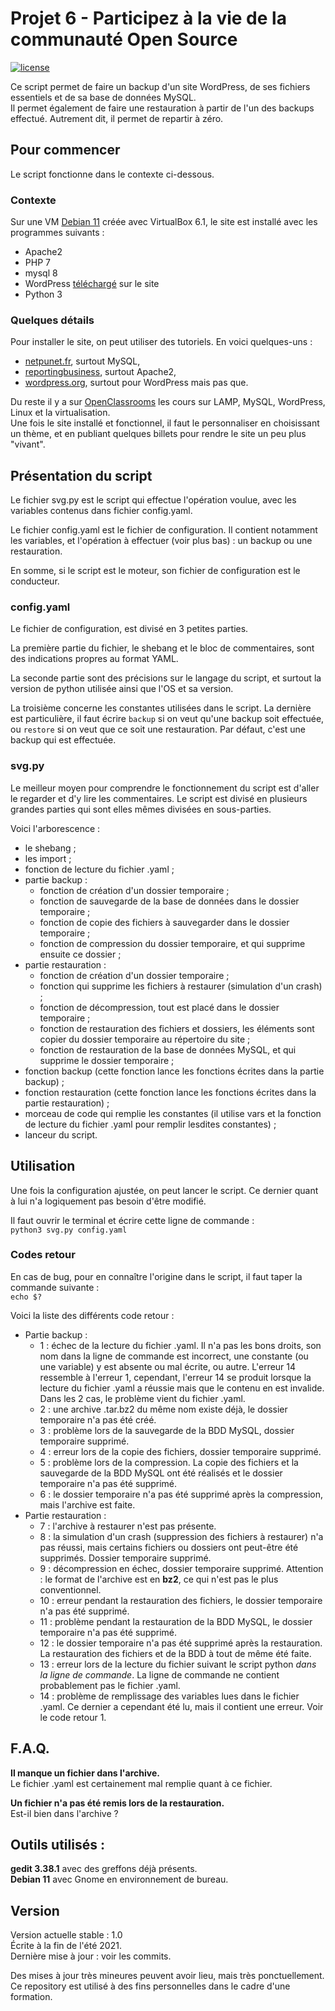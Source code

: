 # Projet 6 - Participez à la vie de la communauté Open Source
[![license](https://img.shields.io/badge/license-CC0-green)](https://fr.wikipedia.org/wiki/Licence_Creative_Commons#Sept_licences_r%C3%A9guli%C3%A8rement_utilis%C3%A9es)

Ce script permet de faire un backup d'un site WordPress, de ses fichiers essentiels et de sa base de données MySQL.  
Il permet également de faire une restauration à partir de l'un des backups effectué. Autrement dit, il permet de repartir à zéro.


## Pour commencer

Le script fonctionne dans le contexte ci-dessous.


### Contexte

Sur une VM [Debian 11](https://www.debian.org) créée avec VirtualBox 6.1, le site est installé avec les programmes suivants :

- Apache2
- PHP 7
- mysql 8
- WordPress [téléchargé](https://fr.wordpress.org/download/) sur le site
- Python 3


### Quelques détails

Pour installer le site, on peut utiliser des tutoriels. En voici quelques-uns :
- [netpunet.fr](https://fr.wordpress.org/download/), surtout MySQL,
- [reportingbusiness](https://www.reportingbusiness.fr/blogging/installez-wordpress-sur-votre-ordinateur-en-moins-de-15-minutes-linux.html), surtout Apache2,
- [wordpress.org](https://fr.wordpress.org/support/article/how-to-install-wordpress/), surtout pour WordPress mais pas que.

Du reste il y a sur [OpenClassrooms](https://openclassrooms.com/fr/) les cours sur LAMP, MySQL, WordPress, Linux et la virtualisation.  
Une fois le site installé et fonctionnel, il faut le personnaliser en choisissant un thème, et en publiant quelques billets pour rendre le site un peu plus "vivant".


## Présentation du script

Le fichier svg.py est le script qui effectue l'opération voulue, avec les variables contenus dans fichier config.yaml.

Le fichier config.yaml est le fichier de configuration. Il contient notamment les variables, et l'opération à effectuer (voir plus bas) : un backup ou une restauration.

En somme, si le script est le moteur, son fichier de configuration est le conducteur.


### config.yaml

Le fichier de configuration, est divisé en 3 petites parties.

La première partie du fichier, le shebang et le bloc de commentaires, sont des indications propres au format YAML.

La seconde partie sont des précisions sur le langage du script, et surtout la version de python utilisée ainsi que l'OS et sa version.

La troisième concerne les constantes utilisées dans le script.
La dernière est particulière, il faut écrire ``backup`` si on veut qu'une backup soit effectuée, ou ``restore`` si on veut que ce soit une restauration. Par défaut, c'est une backup qui est effectuée.


### svg.py

Le meilleur moyen pour comprendre le fonctionnement du script est d'aller le regarder et d'y lire les commentaires. Le script est divisé en plusieurs grandes parties qui sont elles mêmes divisées en sous-parties.

Voici l'arborescence :
- le shebang ;
- les import ;
- fonction de lecture du fichier .yaml ;
- partie backup :
  - fonction de création d'un dossier temporaire ;
  - fonction de sauvegarde de la base de données dans le dossier temporaire ;
  - fonction de copie des fichiers à sauvegarder dans le dossier temporaire ;
  - fonction de compression du dossier temporaire, et qui supprime ensuite ce dossier ;
- partie restauration :
  - fonction de création d'un dossier temporaire ;
  - fonction qui supprime les fichiers à restaurer (simulation d'un crash) ;
  - fonction de décompression, tout est placé dans le dossier temporaire ;
  - fonction de restauration des fichiers et dossiers, les éléments sont copier du dossier temporaire au répertoire du site ;
  - fonction de restauration de la base de données MySQL, et qui supprime le dossier temporaire ;
- fonction backup (cette fonction lance les fonctions écrites dans la partie backup) ;
- fonction restauration (cette fonction lance les fonctions écrites dans la partie restauration) ;
- morceau de code qui remplie les constantes (il utilise vars et la fonction de lecture du fichier .yaml pour remplir lesdites constantes) ;
- lanceur du script.


## Utilisation

Une fois la configuration ajustée, on peut lancer le script. Ce dernier quant à lui n'a logiquement pas besoin d'être modifié.

Il faut ouvrir le terminal et écrire cette ligne de commande :  
``python3 svg.py config.yaml``


### Codes retour

En cas de bug, pour en connaître l'origine dans le script, il faut taper la commande suivante :  
``echo $?``

Voici la liste des différents code retour :
- Partie backup :
  - 1 : échec de la lecture du fichier .yaml. Il n'a pas les bons droits, son nom dans la ligne de commande est incorrect, une constante (ou une variable) y est absente ou mal écrite, ou autre. L'erreur 14 ressemble à l'erreur 1, cependant, l'erreur 14 se produit lorsque la lecture du fichier .yaml a réussie mais que le contenu en est invalide. Dans les 2 cas, le problème vient du fichier .yaml.
  - 2 : une archive .tar.bz2 du même nom existe déjà, le dossier temporaire n'a pas été créé.
  - 3 : problème lors de la sauvegarde de la BDD MySQL, dossier temporaire supprimé.
  - 4 : erreur lors de la copie des fichiers, dossier temporaire supprimé.
  - 5 : problème lors de la compression. La copie des fichiers et la sauvegarde de la BDD MySQL ont été réalisés et le dossier temporaire n'a pas été supprimé.
  - 6 : le dossier temporaire n'a pas été supprimé après la compression, mais l'archive est faite.
- Partie restauration :
  - 7 : l'archive à restaurer n'est pas présente.
  - 8 : la simulation d'un crash (suppression des fichiers à restaurer) n'a pas réussi, mais certains fichiers ou dossiers ont peut-être été supprimés. Dossier temporaire supprimé.
  - 9 : décompression en échec, dossier temporaire supprimé. Attention : le format de l'archive est en **bz2**, ce qui n'est pas le plus conventionnel.
  - 10 : erreur pendant la restauration des fichiers, le dossier temporaire n'a pas été supprimé.
  - 11 : problème pendant la restauration de la BDD MySQL, le dossier temporaire n'a pas été supprimé.
  - 12 : le dossier temporaire n'a pas été supprimé après la restauration. La restauration des fichiers et de la BDD à tout de même été faite.
  - 13 : erreur lors de la lecture du fichier suivant le script python *dans la ligne de commande*. La ligne de commande ne contient probablement pas le fichier .yaml.
  - 14 : problème de remplissage des variables lues dans le fichier .yaml. Ce dernier a cependant été lu, mais il contient une erreur. Voir le code retour 1.  


## F.A.Q.

**Il manque un fichier dans l'archive.**  
Le fichier .yaml est certainement mal remplie quant à ce fichier.  

**Un fichier n'a pas été remis lors de la restauration.**  
Est-il bien dans l'archive ?


## Outils utilisés :

**gedit 3.38.1** avec des greffons déjà présents.  
**Debian 11** avec Gnome en environnement de bureau.


## Version

Version actuelle stable : 1.0  
Écrite à la fin de l'été 2021.  
Dernière mise à jour : voir les commits.  

Des mises à jour très mineures peuvent avoir lieu, mais très ponctuellement.  
Ce repository est utilisé à des fins personnelles dans le cadre d'une formation.
